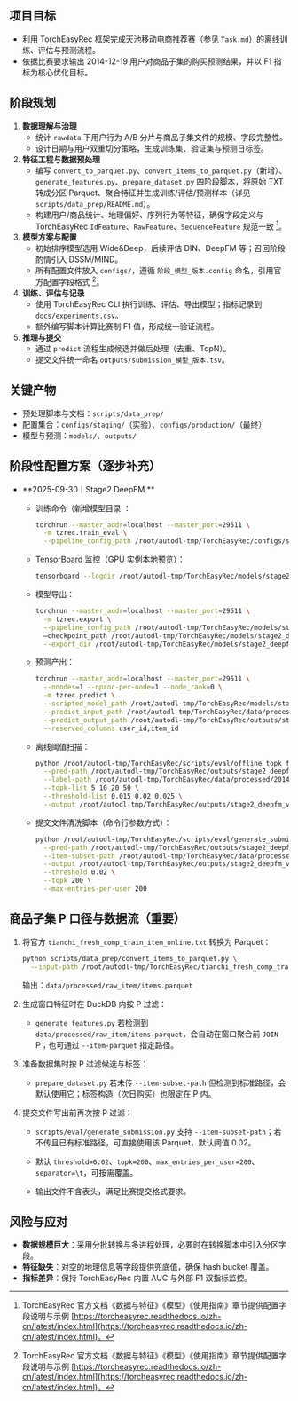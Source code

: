 ## 项目目标
- 利用 TorchEasyRec 框架完成天池移动电商推荐赛（参见 `Task.md`）的离线训练、评估与预测流程。
- 依据比赛要求输出 2014-12-19 用户对商品子集的购买预测结果，并以 F1 指标为核心优化目标。

## 阶段规划
1. **数据理解与治理**
   - 统计 `rawdata` 下用户行为 A/B 分片与商品子集文件的规模、字段完整性。
   - 设计日期与用户双重切分策略，生成训练集、验证集与预测日标签。
2. **特征工程与数据预处理**
   - 编写 `convert_to_parquet.py`、`convert_items_to_parquet.py`（新增）、`generate_features.py`、`prepare_dataset.py` 四阶段脚本，将原始 TXT 转成分区 Parquet、聚合特征并生成训练/评估/预测样本（详见 `scripts/data_prep/README.md`）。
   - 构建用户/商品统计、地理偏好、序列行为等特征，确保字段定义与 TorchEasyRec `IdFeature`、`RawFeature`、`SequenceFeature` 规范一致 [^1]。
3. **模型方案与配置**
   - 初始排序模型选用 Wide&Deep，后续评估 DIN、DeepFM 等；召回阶段酌情引入 DSSM/MIND。
   - 所有配置文件放入 `configs/`，遵循 `阶段_模型_版本.config` 命名，引用官方配置字段格式 [^1]。
4. **训练、评估与记录**
   - 使用 TorchEasyRec CLI 执行训练、评估、导出模型；指标记录到 `docs/experiments.csv`。
   - 额外编写脚本计算比赛制 F1 值，形成统一验证流程。
5. **推理与提交**
   - 通过 `predict` 流程生成候选并做后处理（去重、TopN）。
   - 提交文件统一命名 `outputs/submission_模型_版本.tsv`。

## 关键产物
- 预处理脚本与文档：`scripts/data_prep/`
- 配置集合：`configs/staging/`（实验）、`configs/production/`（最终）
- 模型与预测：`models/`、`outputs/`

## 阶段性配置方案（逐步补充）

- **2025-09-30｜Stage2 DeepFM **
  - 训练命令（新增模型目录 ：

    ```bash
    torchrun --master_addr=localhost --master_port=29511 \
      -m tzrec.train_eval \
      --pipeline_config_path /root/autodl-tmp/TorchEasyRec/configs/staging/stage2_deepfm_v1.config
    ```

  - TensorBoard 监控（GPU 实例本地预览）：

    ```bash
    tensorboard --logdir /root/autodl-tmp/TorchEasyRec/models/stage2_deepfm_v7 --port 6006
    ```

  - 模型导出：

    ```bash
    torchrun --master_addr=localhost --master_port=29511 \
      -m tzrec.export \
      --pipeline_config_path /root/autodl-tmp/TorchEasyRec/models/stage2_deepfm_v10/pipeline.config \
      –checkpoint_path /root/autodl-tmp/TorchEasyRec/models/stage2_deepfm_v10/model.ckpt-14015 \
      --export_dir /root/autodl-tmp/TorchEasyRec/models/stage2_deepfm_v10/export
    ```

  - 预测产出：

    ```bash
    torchrun --master_addr=localhost --master_port=29511 \
      --nnodes=1 --nproc-per-node=1 --node_rank=0 \
      -m tzrec.predict \
      --scripted_model_path /root/autodl-tmp/TorchEasyRec/models/stage2_deepfm_v10/export \
      --predict_input_path /root/autodl-tmp/TorchEasyRec/data/processed/20141218_v2_predict.parquet \
      --predict_output_path /root/autodl-tmp/TorchEasyRec/outputs/stage2_deepfm_v10/predict \
      --reserved_columns user_id,item_id
    ```

  - 离线阈值扫描：

    ```bash
    python /root/autodl-tmp/TorchEasyRec/scripts/eval/offline_topk_f1.py \
      --pred-path /root/autodl-tmp/TorchEasyRec/outputs/stage2_deepfm_v6/predict/part-0.parquet \
      --label-path /root/autodl-tmp/TorchEasyRec/data/processed/20141218_next_eval.parquet \
      --topk-list 5 10 20 50 \
      --threshold-list 0.015 0.02 0.025 \
      --output /root/autodl-tmp/TorchEasyRec/outputs/stage2_deepfm_v6/offline_eval_results.csv
    ```

  - 提交文件清洗脚本（命令行参数方式）：

    ```bash
    python /root/autodl-tmp/TorchEasyRec/scripts/eval/generate_submission.py \
      --pred-path /root/autodl-tmp/TorchEasyRec/outputs/stage2_deepfm_v6/predict/part-0.parquet \
      --item-subset-path /root/autodl-tmp/TorchEasyRec/data/processed/raw_item/items.parquet \
      --output /root/autodl-tmp/TorchEasyRec/outputs/stage2_deepfm_v6/submission_stage2_deepfm_v6.txt \
      --threshold 0.02 \
      --topk 200 \
      --max-entries-per-user 200
    ```
## 商品子集 P 口径与数据流（重要）
1. 将官方 `tianchi_fresh_comp_train_item_online.txt` 转换为 Parquet：
   ```bash
   python scripts/data_prep/convert_items_to_parquet.py \
     --input-path /root/autodl-tmp/TorchEasyRec/tianchi_fresh_comp_train_item_online.txt
   ```
   输出：`data/processed/raw_item/items.parquet`

2. 生成窗口特征时在 DuckDB 内按 P 过滤：
   - `generate_features.py` 若检测到 `data/processed/raw_item/items.parquet`，会自动在窗口聚合前 `JOIN` P；也可通过 `--item-parquet` 指定路径。

3. 准备数据集时按 P 过滤候选与标签：
   - `prepare_dataset.py` 若未传 `--item-subset-path` 但检测到标准路径，会默认使用它；标签构造（次日购买）也限定在 P 内。

4. 提交文件写出前再次按 P 过滤：
   - `scripts/eval/generate_submission.py` 支持 `--item-subset-path`；若不传且已有标准路径，可直接使用该 Parquet，默认阈值 0.02。


    - 默认 `threshold=0.02`、`topk=200`、`max_entries_per_user=200`、`separator=\t`，可按需覆盖。
    - 输出文件不含表头，满足比赛提交格式要求。


## 风险与应对
- **数据规模巨大**：采用分批转换与多进程处理，必要时在转换脚本中引入分区字段。
- **特征缺失**：对空的地理信息等字段提供兜底值，确保 hash bucket 覆盖。
- **指标差异**：保持 TorchEasyRec 内置 AUC 与外部 F1 双指标监控。

[^1]: TorchEasyRec 官方文档《数据与特征》《模型》《使用指南》章节提供配置字段说明与示例 [https://torcheasyrec.readthedocs.io/zh-cn/latest/index.html](https://torcheasyrec.readthedocs.io/zh-cn/latest/index.html)。

